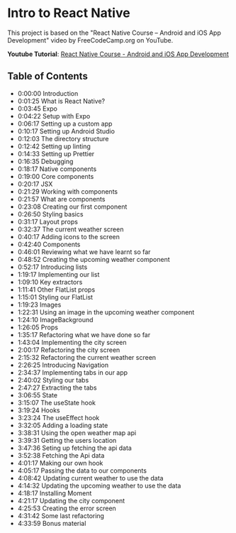 # Intro to React Native

This project is based on the "React Native Course – Android and iOS App Development" video by FreeCodeCamp.org on YouTube.

**Youtube Tutorial**: [React Native Course - Android and iOS App Development](https://www.youtube.com/watch?v=obH0Po_RdWk&pp=ygUMcmVhY3QgbmF0aXZl)

## Table of Contents

* 0:00:00 Introduction
* 0:01:25 What is React Native?
* 0:03:45 Expo
* 0:04:22 Setup with Expo
* 0:06:17 Setting up a custom app 
* 0:10:17 Setting up Android Studio 
* 0:12:03 The directory structure 
* 0:12:42 Setting up linting 
* 0:14:33 Setting up Prettier 
* 0:16:35 Debugging 
* 0:18:17 Native components 
* 0:19:00 Core components 
* 0:20:17 JSX 
* 0:21:29 Working with components 
* 0:21:57 What are components 
* 0:23:08 Creating our first component 
* 0:26:50 Styling basics 
* 0:31:17 Layout props 
* 0:32:37 The current weather screen 
* 0:40:17 Adding icons to the screen 
* 0:42:40 Components 
* 0:46:01 Reviewing what we have learnt so far 
* 0:48:52 Creating the upcoming weather component 
* 0:52:17 Introducing lists 
* 1:19:17 Implementing our list 
* 1:09:10 Key extractors
* 1:11:41 Other FlatList props
* 1:15:01 Styling our FlatList
* 1:19:23 Images
* 1:22:31 Using an image in the upcoming weather component
* 1:24:10 ImageBackground
* 1:26:05 Props
* 1:35:17 Refactoring what we have done so far
* 1:43:04 Implementing the city screen
* 2:00:17 Refactoring the city screen
* 2:15:32 Refactoring the current weather screen
* 2:26:25 Introducing Navigation
* 2:34:37 Implementing tabs in our app
* 2:40:02 Styling our tabs
* 2:47:27 Extracting the tabs
* 3:06:55 State
* 3:15:07 The useState hook
* 3:19:24 Hooks
* 3:23:24 The useEffect hook
* 3:32:05 Adding a loading state
* 3:38:31 Using the open weather map api
* 3:39:31 Getting the users location
* 3:47:36 Seting up fetching the api data
* 3:52:38 Fetching the Api data
* 4:01:17 Making our own hook
* 4:05:17 Passing the data to our components
* 4:08:42 Updating current weather to use the data
* 4:14:32 Updating the upcoming weather to use the data
* 4:18:17 Installing Moment
* 4:21:17 Updating the city component
* 4:25:53 Creating the error screen
* 4:31:42 Some last refactoring
* 4:33:59 Bonus material